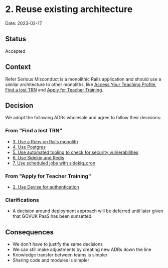 # 2. Reuse existing architecture

Date: 2023-02-17

## Status

Accepted

## Context

Refer Serious Misconduct is a monolithic Rails application and should use a
similar architecture to other monoliths, like [Access Your Teaching Profile](https://github.com/DFE-Digital/access-your-teaching-profile), [Find a lost TRN](https://github.com/DFE-Digital/find-a-lost-trn) and [Apply for Teacher Training](https://github.com/DFE-Digital/apply-for-teacher-training).

## Decision

We adopt the following ADRs wholesale and agree to follow their decisions:

### From "Find a lost TRN"

- [3. Use a Ruby on Rails monolith](https://github.com/DFE-Digital/find-a-lost-trn/blob/main/adr/00003-use-rails.md)
- [4. Use Postgres](https://github.com/DFE-Digital/find-a-lost-trn/blob/main/adr/00004-use-postgres-state.md)
- [5. Use automated tooling to check for security vulnerabilities](https://github.com/DFE-Digital/find-a-lost-trn/blob/main/adr/00005-use-gemsurance-and-.md)
- [6. Use Sidekiq and Redis](https://github.com/DFE-Digital/find-a-lost-trn/blob/main/adr/00006-sidekiq-and-redis.md)
- [7. Use scheduled jobs with sidekiq_cron](https://github.com/DFE-Digital/find-a-lost-trn/blob/main/adr/00007-scheduled-jobs.md)

### From "Apply for Teacher Training"

- [2. Use Devise for authentication](https://github.com/DFE-Digital/apply-for-teacher-training/blob/main/adr/0002-use-devise-for-authentication.md)

### Clarifications

- A decision around deployment approach will be deferred until later given that GOVUK PaaS has been sunsetted.

## Consequences

- We don't have to justify the same decisions
- We can still make adjustments by creating new ADRs down the line
- Knowledge transfer between teams is simpler
- Sharing code and modules is simpler
